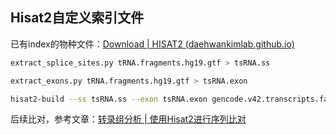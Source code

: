 ## Hisat2自定义索引文件

已有index的物种文件：[Download | HISAT2 (daehwankimlab.github.io)](http://daehwankimlab.github.io/hisat2/download/)



```sh
extract_splice_sites.py tRNA.fragments.hg19.gtf > tsRNA.ss
```

```sh
extract_exons.py tRNA.fragments.hg19.gtf > tsRNA.exon
```

```sh
hisat2-build --ss tsRNA.ss --exon tsRNA.exon gencode.v42.transcripts.fa tsRNA
```

后续比对，参考文章：[转录组分析 | 使用Hisat2进行序列比对](http://mp.weixin.qq.com/s?__biz=MzA4NDAzODkzMA==&mid=2651273450&idx=1&sn=efab631b255e12cf5ffd259dd53fb2b3&chksm=841edc97b3695581de924856b0e6901c67b87648f85bd491729eaa2ee0592271d84042b9eb76&token=108642787&lang=zh_CN#rd)

